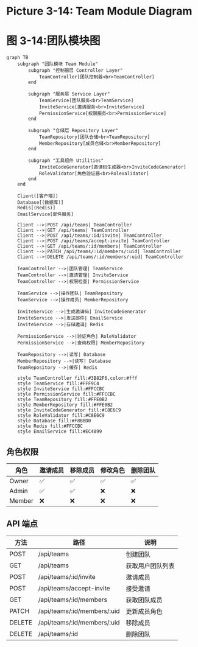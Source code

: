 # Picture 3-14: Team Module Diagram
# 图 3-14:团队模块图

```mermaid
graph TB
    subgraph "团队模块 Team Module"
        subgraph "控制器层 Controller Layer"
            TeamController[团队控制器<br>TeamController]
        end

        subgraph "服务层 Service Layer"
            TeamService[团队服务<br>TeamService]
            InviteService[邀请服务<br>InviteService]
            PermissionService[权限服务<br>PermissionService]
        end

        subgraph "仓储层 Repository Layer"
            TeamRepository[团队仓储<br>TeamRepository]
            MemberRepository[成员仓储<br>MemberRepository]
        end

        subgraph "工具组件 Utilities"
            InviteCodeGenerator[邀请码生成器<br>InviteCodeGenerator]
            RoleValidator[角色验证器<br>RoleValidator]
        end
    end

    Client([客户端])
    Database[(数据库)]
    Redis[(Redis)]
    EmailService[邮件服务]

    Client -->|POST /api/teams| TeamController
    Client -->|GET /api/teams| TeamController
    Client -->|POST /api/teams/:id/invite| TeamController
    Client -->|POST /api/teams/accept-invite| TeamController
    Client -->|GET /api/teams/:id/members| TeamController
    Client -->|PATCH /api/teams/:id/members/:uid| TeamController
    Client -->|DELETE /api/teams/:id/members/:uid| TeamController

    TeamController -->|团队管理| TeamService
    TeamController -->|邀请管理| InviteService
    TeamController -->|权限检查| PermissionService

    TeamService -->|操作团队| TeamRepository
    TeamService -->|操作成员| MemberRepository

    InviteService -->|生成邀请码| InviteCodeGenerator
    InviteService -->|发送邮件| EmailService
    InviteService -->|存储邀请| Redis

    PermissionService -->|验证角色| RoleValidator
    PermissionService -->|查询权限| MemberRepository

    TeamRepository -->|读写| Database
    MemberRepository -->|读写| Database
    TeamRepository -->|缓存| Redis

    style TeamController fill:#3B82F6,color:#fff
    style TeamService fill:#FFF9C4
    style InviteService fill:#FFCCBC
    style PermissionService fill:#FFCCBC
    style TeamRepository fill:#FFE0B2
    style MemberRepository fill:#FFE0B2
    style InviteCodeGenerator fill:#C8E6C9
    style RoleValidator fill:#C8E6C9
    style Database fill:#F8BBD0
    style Redis fill:#FFCCBC
    style EmailService fill:#EC4899
```

## 角色权限

| 角色 | 邀请成员 | 移除成员 | 修改角色 | 删除团队 |
|------|----------|----------|----------|----------|
| Owner | ✅ | ✅ | ✅ | ✅ |
| Admin | ✅ | ✅ | ❌ | ❌ |
| Member | ❌ | ❌ | ❌ | ❌ |

## API 端点

| 方法 | 路径 | 说明 |
|------|------|------|
| POST | /api/teams | 创建团队 |
| GET | /api/teams | 获取用户团队列表 |
| POST | /api/teams/:id/invite | 邀请成员 |
| POST | /api/teams/accept-invite | 接受邀请 |
| GET | /api/teams/:id/members | 获取团队成员 |
| PATCH | /api/teams/:id/members/:uid | 更新成员角色 |
| DELETE | /api/teams/:id/members/:uid | 移除成员 |
| DELETE | /api/teams/:id | 删除团队 |
